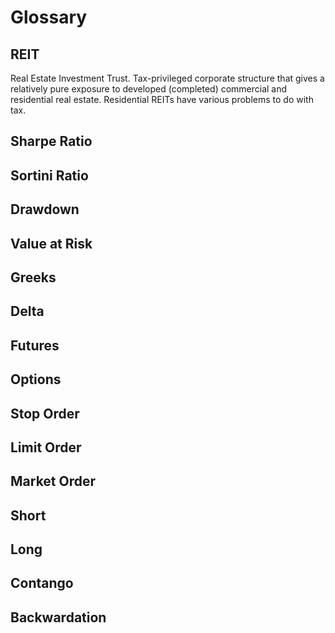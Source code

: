 # Glossary

## REIT

Real Estate Investment Trust. Tax-privileged corporate structure that gives a relatively pure exposure to developed (completed) commercial and residential real estate.  Residential REITs have various problems to do with tax.

## Sharpe Ratio

## Sortini Ratio

## Drawdown

## Value at Risk

## Greeks

## Delta

## Futures

## Options

## Stop Order

## Limit Order

## Market Order

## Short

## Long

## Contango

## Backwardation

